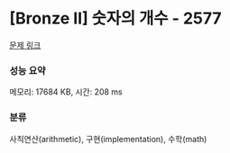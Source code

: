 # [Bronze II] 숫자의 개수 - 2577 

[문제 링크](https://www.acmicpc.net/problem/2577) 

### 성능 요약

메모리: 17684 KB, 시간: 208 ms

### 분류

사칙연산(arithmetic), 구현(implementation), 수학(math)

